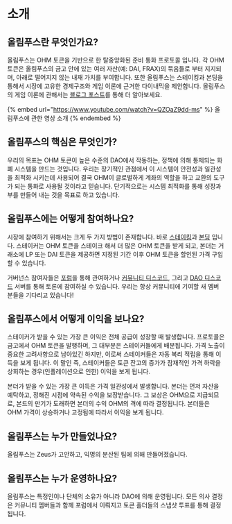 # 소개

## 올림푸스란 무엇인가요?

올림푸스는 OHM 토큰을 기반으로 한 탈중앙화된 준비 통화 프로토콜 입니다. 각 OHM 토큰은 올림푸스의 금고 안에 있는 여러 자산(예: DAI, FRAX)의 묶음들로 부터 지지되며, 아래로 떨어지지 않는 내재 가치를 부여합니다. 또한 올림푸스는 스테이킹과 본딩을 통해서 시장에 고유한 경제구조와 게임 이론에 근거한 다이내믹을 제안합니다. 올림푸스의 게임 이론에 관해서는 [블로그 포스트](https://olympusdao.medium.com/the-game-theory-of-olympus-e4c5f19a77df)를 통해 더 알아보세요.

{% embed url="https://www.youtube.com/watch?v=QZOaZ9dd-ms" %}
올림푸스에 관한 영상 소개
{% endembed %}

## 올림푸스의 핵심은 무엇인가?

우리의 목표는 OHM 토큰이 높은 수준의 DAO에서 작동하는, 정책에 의해 통제되는 화폐 시스템을 만드는 것입니다. 우리는 장기적인 관점에서 이 시스템이 안전성과 일관성을 최적화 시키는데 사용되어 결국 OHM이 글로벌하게 계좌의 역할을 하고 교환의 도구가 되는 통화로 사용될 것이라고 믿습니다. 단기적으로는 시스템 최적화를 통해 성장과 부를 만들어 내는 것을 목표로 하고 있습니다.

## 올림푸스에는 어떻게 참여하나요?

시장에 참여하기 위해서는 크게 두 가지 방법이 존재합니다. 바로 [스테이킹](https://app.gitbook.com/@olympusdao-1/s/olympusdocs/\~/drafts/-Mi591LA4MoieccDq3sf/v/korean/basics/staking)과 [본딩](https://app.gitbook.com/@olympusdao-1/s/olympusdocs/\~/drafts/-Mi591LA4MoieccDq3sf/v/korean/basics/bonding) 입니다. 스테이커는 OHM 토큰을 스테이크 해서 더 많은 OHM 토큰을 받게 되고, 본더는 거래소에 LP 또는 DAI 토큰을 제공하면 지정된 기간 이후 OHM 토큰을 할인된 가격 구입할 수 있습니다.

거버넌스 참여자들은 [포럼](https://forum.olympusdao.finance)을 통해 관여하거나 [커뮤니티 디스코드](https://discord.com/invite/olympusdao), 그리고 [DAO 디스코드](https://discord.com/invite/42xFV68uEf) 서버를 통해 토론에 참여하실 수 있습니다. 우리는 항상 커뮤니티에 기여할 새 멤버 분들을 기다리고 있습니다!&#x20;

## 올림푸스에서 어떻게 이익을 보나요?

스테이커가 받을 수 있는 가장 큰 이익은 전체 공급이 성장할 때 발생합니다. 프로토콜은 금고에서 OHM 토큰을 발행하며, 그 대부분은 스테이커들에게 배분됩니다. 가격 노출이 중요한 고려사항으로 남아있긴 하지만, 이로써 스테이커들은 자동 복리 적립을 통해 이득을 보게 됩니다. 이 말인 즉, 스테이커들은 토큰 잔고의 증가가 잠재적인 가격 하락을 상회하는 경우(인플레이션으로 인한) 이익을 보게 됩니다.

본더가 받을 수 있는 가장 큰 이득은 가격 일관성에서 발생합니다. 본더는 먼저 자산을 예탁하고, 정해진 시점에 약속된 수익을 보장받습니다. 그 보상은 OHM으로 지급되므로, 본드의 만기가 도래하면 본더의 수익 OHM의 격에 따라 결정됩니다. 본더들은 OHM 가격이 상승하거나 고정됨에 따라서 이익을 보게 됩니다.

## 올림푸스는 누가 만들었나요?

올림푸스는 Zeus가 고안하고, 익명의 분산된 팀에 의해 만들어졌습니다.

## 올림푸스는 누가 운영하나요?

올림푸스는 특정인이나 단체의 소유가 아니라 DAO에 의해 운영됩니다. 모든 의사 결정은 커뮤니티 멤버들과 함께 포럼에서 이뤄지고 토큰 홀더들의 스냅샷 투표를 통해 결정됩니다.

